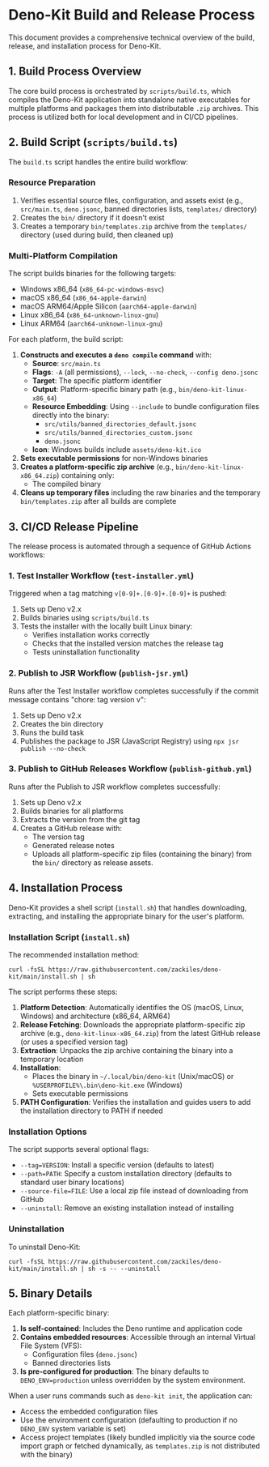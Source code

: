 # Deno-Kit Build and Release Process

This document provides a comprehensive technical overview of the build, release, and installation process for Deno-Kit.

## 1. Build Process Overview

The core build process is orchestrated by `scripts/build.ts`, which compiles the Deno-Kit application into standalone native executables for multiple platforms and packages them into distributable `.zip` archives. This process is utilized both for local development and in CI/CD pipelines.

## 2. Build Script (`scripts/build.ts`)

The `build.ts` script handles the entire build workflow:

### Resource Preparation

1. Verifies essential source files, configuration, and assets exist (e.g., `src/main.ts`, `deno.jsonc`, banned directories lists, `templates/` directory)
2. Creates the `bin/` directory if it doesn't exist
3. Creates a temporary `bin/templates.zip` archive from the `templates/` directory (used during build, then cleaned up)

### Multi-Platform Compilation

The script builds binaries for the following targets:

- Windows x86_64 (`x86_64-pc-windows-msvc`)
- macOS x86_64 (`x86_64-apple-darwin`)
- macOS ARM64/Apple Silicon (`aarch64-apple-darwin`)
- Linux x86_64 (`x86_64-unknown-linux-gnu`)
- Linux ARM64 (`aarch64-unknown-linux-gnu`)

For each platform, the build script:

1. **Constructs and executes a `deno compile` command** with:
   - **Source**: `src/main.ts`
   - **Flags**: `-A` (all permissions), `--lock`, `--no-check`, `--config deno.jsonc`
   - **Target**: The specific platform identifier
   - **Output**: Platform-specific binary path (e.g., `bin/deno-kit-linux-x86_64`)
   - **Resource Embedding**: Using `--include` to bundle configuration files directly into the binary:
     - `src/utils/banned_directories_default.jsonc`
     - `src/utils/banned_directories_custom.jsonc`
     - `deno.jsonc`
   - **Icon**: Windows builds include `assets/deno-kit.ico`
2. **Sets executable permissions** for non-Windows binaries
3. **Creates a platform-specific zip archive** (e.g., `bin/deno-kit-linux-x86_64.zip`) containing only:
   - The compiled binary
4. **Cleans up temporary files** including the raw binaries and the temporary `bin/templates.zip` after all builds are complete

## 3. CI/CD Release Pipeline

The release process is automated through a sequence of GitHub Actions workflows:

### 1. Test Installer Workflow (`test-installer.yml`)

Triggered when a tag matching `v[0-9]+.[0-9]+.[0-9]+` is pushed:

1. Sets up Deno v2.x
2. Builds binaries using `scripts/build.ts`
3. Tests the installer with the locally built Linux binary:
   - Verifies installation works correctly
   - Checks that the installed version matches the release tag
   - Tests uninstallation functionality

### 2. Publish to JSR Workflow (`publish-jsr.yml`)

Runs after the Test Installer workflow completes successfully if the commit message contains "chore: tag version v":

1. Sets up Deno v2.x
2. Creates the bin directory
3. Runs the build task
4. Publishes the package to JSR (JavaScript Registry) using `npx jsr publish --no-check`

### 3. Publish to GitHub Releases Workflow (`publish-github.yml`)

Runs after the Publish to JSR workflow completes successfully:

1. Sets up Deno v2.x
2. Builds binaries for all platforms
3. Extracts the version from the git tag
4. Creates a GitHub release with:
   - The version tag
   - Generated release notes
   - Uploads all platform-specific zip files (containing the binary) from the `bin/` directory as release assets.

## 4. Installation Process

Deno-Kit provides a shell script (`install.sh`) that handles downloading, extracting, and installing the appropriate binary for the user's platform.

### Installation Script (`install.sh`)

The recommended installation method:

```
curl -fsSL https://raw.githubusercontent.com/zackiles/deno-kit/main/install.sh | sh
```

The script performs these steps:

1. **Platform Detection**: Automatically identifies the OS (macOS, Linux, Windows) and architecture (x86_64, ARM64)
2. **Release Fetching**: Downloads the appropriate platform-specific zip archive (e.g., `deno-kit-linux-x86_64.zip`) from the latest GitHub release (or uses a specified version tag)
3. **Extraction**: Unpacks the zip archive containing the binary into a temporary location
4. **Installation**:
   - Places the binary in `~/.local/bin/deno-kit` (Unix/macOS) or `%USERPROFILE%\.bin\deno-kit.exe` (Windows)
   - Sets executable permissions
5. **PATH Configuration**: Verifies the installation and guides users to add the installation directory to PATH if needed

### Installation Options

The script supports several optional flags:

- `--tag=VERSION`: Install a specific version (defaults to latest)
- `--path=PATH`: Specify a custom installation directory (defaults to standard user binary locations)
- `--source-file=FILE`: Use a local zip file instead of downloading from GitHub
- `--uninstall`: Remove an existing installation instead of installing

### Uninstallation

To uninstall Deno-Kit:

```
curl -fsSL https://raw.githubusercontent.com/zackiles/deno-kit/main/install.sh | sh -s -- --uninstall
```

## 5. Binary Details

Each platform-specific binary:

1. **Is self-contained**: Includes the Deno runtime and application code
2. **Contains embedded resources**: Accessible through an internal Virtual File System (VFS):
   - Configuration files (`deno.jsonc`)
   - Banned directories lists
3. **Is pre-configured for production**: The binary defaults to `DENO_ENV=production` unless overridden by the system environment.

When a user runs commands such as `deno-kit init`, the application can:

- Access the embedded configuration files
- Use the environment configuration (defaulting to production if no `DENO_ENV` system variable is set)
- Access project templates (likely bundled implicitly via the source code import graph or fetched dynamically, as `templates.zip` is not distributed with the binary)
